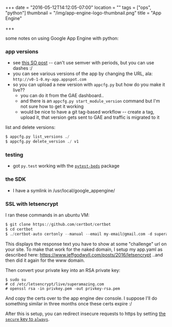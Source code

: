 +++
date = "2016-05-12T14:12:05-07:00"
location = ""
tags = ["ops", "python"]
thumbnail = "/img/app-engine-logo-thumbnail.png"
title = "App Engine"

+++

some notes on using Google App Engine with python:

<!--more-->

### app versions
* see [this SO post](http://stackoverflow.com/questions/3848131/google-app-engine-version-numbers) --
can't use semver with periods, but you can use dashes :/
* you can see various versions of the app by changing the URL, ala: `http://v0-1-0.my-app.appspot.com`
* so you can upload a new version with `appcfg.py` but how do you make it live??
  * you can do it from the GAE dashboard..
  * and there is an `appcfg.py start_module_version` command but I'm not sure how to get it working
  * would be nice to have a git tag-based workflow --
  create a tag, upload it, that version gets sent to GAE and traffic is migrated to it

list and delete versions:

```python
$ appcfg.py list_versions ./
$ appcfg.py delete_version ./ v1
```


### testing
* got `py.test` working with the [`pytest-beds`](https://pypi.python.org/pypi/pytest-beds) package


### the SDK
* I have a symlink in /usr/local/google_appengine/


### SSL with letsencrypt
I ran these commands in an ubuntu VM:
```python
$ git clone https://github.com/certbot/certbot
$ cd certbot
$ ./certbot-auto certonly --manual --email my-email@gmail.com -d superamazing.com -d www.superamazing.com
```

This displays the response text you have to show at some "challenge" url on your site.
To make that work for the naked domain,
I setup my app.yaml as described here: https://www.jeffgodwyll.com/posts/2016/letsencrypt
..and then did it again for the www domain.

Then convert your private key into an RSA private key:

```
$ sudo su
# cd /etc/letsencrypt/live/superamazing.com
# openssl rsa -in privkey.pem -out privkey-rsa.pem
```

And copy the certs over to the app engine dev console.
I suppose I'll do something similar in three months once these certs expire :/

After this is setup, you can redirect insecure requests to https
by setting [the `secure` key to `always`](https://cloud.google.com/appengine/docs/python/config/appref).

